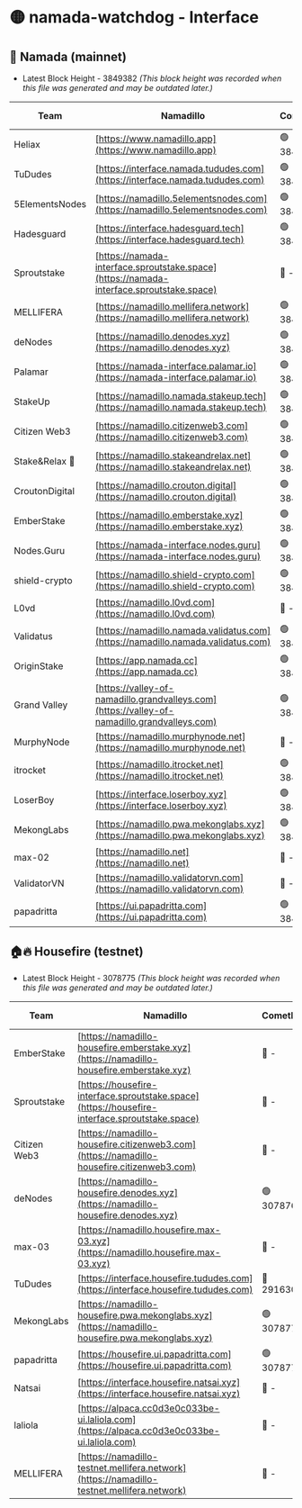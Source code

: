 # 🟡 namada-watchdog - Interface

## 🚀 Namada (mainnet)
- Latest Block Height - 3849382 *(This block height was recorded when this file was generated and may be outdated later.)*

| Team | Namadillo | CometBFT | Indexer | MASP Indexer |
|-|-|-|-|-|
| Heliax | [https://www.namadillo.app](https://www.namadillo.app) | 🟢 3849362 | 🟢 3849362 | 🟢 3849284 |
| TuDudes | [https://interface.namada.tududes.com](https://interface.namada.tududes.com) | 🟢 3849363 | 🟢 3849363 | 🟢 3849284 |
| 5ElementsNodes | [https://namadillo.5elementsnodes.com](https://namadillo.5elementsnodes.com) | 🟢 3849363 | 🟢 3849363 | 🟢 3849284 |
| Hadesguard | [https://interface.hadesguard.tech](https://interface.hadesguard.tech) | 🟢 3849363 | 🟢 3849363 | 🟢 3849284 |
| Sproutstake | [https://namada-interface.sproutstake.space](https://namada-interface.sproutstake.space) | 🔴 - | 🔴 3738134 | 🔴 - |
| MELLIFERA | [https://namadillo.mellifera.network](https://namadillo.mellifera.network) | 🟢 3849367 | 🟢 3849366 | 🔴 3765769 |
| deNodes | [https://namadillo.denodes.xyz](https://namadillo.denodes.xyz) | 🟢 3849367 | 🟢 3849367 | 🟢 3849284 |
| Palamar | [https://namada-interface.palamar.io](https://namada-interface.palamar.io) | 🟢 3849368 | 🟢 3849367 | 🟢 3849284 |
| StakeUp | [https://namadillo.namada.stakeup.tech](https://namadillo.namada.stakeup.tech) | 🟢 3849368 | 🟢 3849368 | 🟢 3849284 |
| Citizen Web3 | [https://namadillo.citizenweb3.com](https://namadillo.citizenweb3.com) | 🟢 3849369 | 🟢 3849368 | 🔴 3765769 |
| Stake&Relax 🦥 | [https://namadillo.stakeandrelax.net](https://namadillo.stakeandrelax.net) | 🟢 3849369 | 🟢 3849369 | 🔴 3765769 |
| CroutonDigital | [https://namadillo.crouton.digital](https://namadillo.crouton.digital) | 🟢 3849370 | 🟢 3849370 | 🟢 3849284 |
| EmberStake | [https://namadillo.emberstake.xyz](https://namadillo.emberstake.xyz) | 🟢 3849370 | 🟢 3849370 | 🟢 3849284 |
| Nodes.Guru | [https://namada-interface.nodes.guru](https://namada-interface.nodes.guru) | 🟢 3849370 | 🟢 3849370 | 🟢 3849284 |
| shield-crypto | [https://namadillo.shield-crypto.com](https://namadillo.shield-crypto.com) | 🟢 3849371 | 🟢 3849371 | 🟢 3849284 |
| L0vd | [https://namadillo.l0vd.com](https://namadillo.l0vd.com) | 🔴 - | 🔴 - | 🔴 - |
| Validatus | [https://namadillo.namada.validatus.com](https://namadillo.namada.validatus.com) | 🟢 3849374 | 🟢 3849374 | 🔴 3819812 |
| OriginStake | [https://app.namada.cc](https://app.namada.cc) | 🟢 3849374 | 🟢 3849374 | 🟢 3849284 |
| Grand Valley | [https://valley-of-namadillo.grandvalleys.com](https://valley-of-namadillo.grandvalleys.com) | 🟢 3849375 | 🟢 3849375 | 🟢 3849284 |
| MurphyNode | [https://namadillo.murphynode.net](https://namadillo.murphynode.net) | 🔴 - | 🔴 - | 🔴 - |
| itrocket | [https://namadillo.itrocket.net](https://namadillo.itrocket.net) | 🟢 3849377 | 🟢 3849377 | 🟢 3849284 |
| LoserBoy | [https://interface.loserboy.xyz](https://interface.loserboy.xyz) | 🟢 3849377 | 🟢 3849377 | 🟢 3849284 |
| MekongLabs | [https://namadillo.pwa.mekonglabs.xyz](https://namadillo.pwa.mekonglabs.xyz) | 🟢 3849378 | 🟢 3849378 | 🟢 3849284 |
| max-02 | [https://namadillo.net](https://namadillo.net) | 🔴 - | 🔴 - | 🔴 - |
| ValidatorVN | [https://namadillo.validatorvn.com](https://namadillo.validatorvn.com) | 🔴 - | 🔴 - | 🔴 - |
| papadritta | [https://ui.papadritta.com](https://ui.papadritta.com) | 🟢 3849382 | 🟢 3849382 | 🟢 3849381 |

## 🏠🔥 Housefire (testnet)
- Latest Block Height - 3078775 *(This block height was recorded when this file was generated and may be outdated later.)*

| Team | Namadillo | CometBFT | Indexer | MASP Indexer |
|-|-|-|-|-|
| EmberStake | [https://namadillo-housefire.emberstake.xyz](https://namadillo-housefire.emberstake.xyz) | 🔴 - | 🔴 - | 🔴 - |
| Sproutstake | [https://housefire-interface.sproutstake.space](https://housefire-interface.sproutstake.space) | 🔴 - | 🔴 - | 🔴 - |
| Citizen Web3 | [https://namadillo-housefire.citizenweb3.com](https://namadillo-housefire.citizenweb3.com) | 🔴 - | 🔴 - | 🔴 - |
| deNodes | [https://namadillo-housefire.denodes.xyz](https://namadillo-housefire.denodes.xyz) | 🟢 3078765 | 🟢 3078765 | 🔴 3065388 |
| max-03 | [https://namadillo.housefire.max-03.xyz](https://namadillo.housefire.max-03.xyz) | 🔴 - | 🔴 - | 🔴 - |
| TuDudes | [https://interface.housefire.tududes.com](https://interface.housefire.tududes.com) | 🔴 2916306 | 🔴 2916306 | 🔴 2916306 |
| MekongLabs | [https://namadillo-housefire.pwa.mekonglabs.xyz](https://namadillo-housefire.pwa.mekonglabs.xyz) | 🟢 3078774 | 🟢 3078774 | 🔴 3065388 |
| papadritta | [https://housefire.ui.papadritta.com](https://housefire.ui.papadritta.com) | 🟢 3078775 | 🟢 3078775 | 🟢 3078774 |
| Natsai | [https://interface.housefire.natsai.xyz](https://interface.housefire.natsai.xyz) | 🔴 - | 🔴 - | 🔴 - |
| laliola | [https://alpaca.cc0d3e0c033be-ui.laliola.com](https://alpaca.cc0d3e0c033be-ui.laliola.com) | 🔴 - | 🔴 - | 🔴 - |
| MELLIFERA | [https://namadillo-testnet.mellifera.network](https://namadillo-testnet.mellifera.network) | 🔴 - | 🔴 2778001 | 🔴 2607259 |

